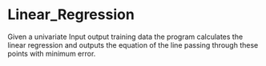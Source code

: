 # Linear_Regression
Given a univariate Input output training data the program calculates the linear regression and outputs the equation of the line passing through these points with minimum error.
